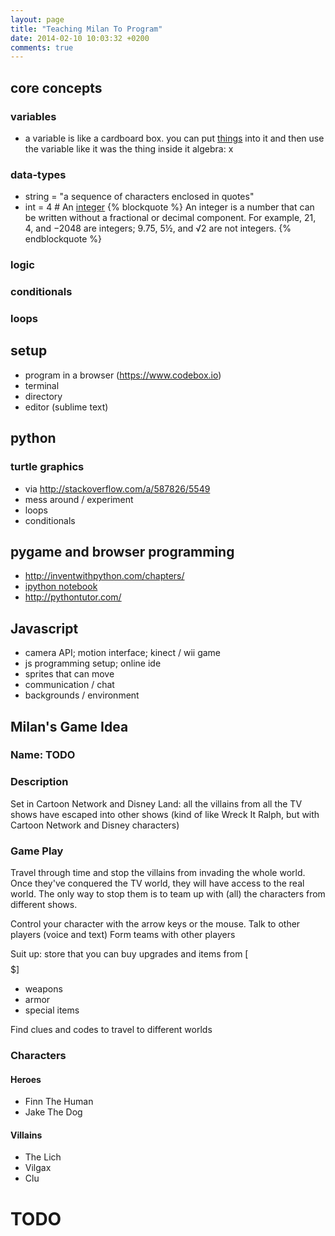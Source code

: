 ```yaml
---
layout: page
title: "Teaching Milan To Program"
date: 2014-02-10 10:03:32 +0200
comments: true
---
```


## core concepts
### variables
- a variable is like a cardboard box. you can put [things](#data-types) into it
  and then use the variable like it was the thing inside it
  algebra: x
### data-types
- string = "a sequence of characters enclosed in quotes"
- int = 4 # An [integer](http://en.wikipedia.org/wiki/Integer)
{% blockquote %}
An integer is a number that can be written without a fractional or decimal component.
For example, 21, 4, and −2048 are integers; 9.75, 5½, and √2 are not integers.
{% endblockquote %}

### logic
### conditionals
### loops


## setup
- program in a browser (https://www.codebox.io)
- terminal
- directory
- editor (sublime text)

## python
### turtle graphics
- via http://stackoverflow.com/a/587826/5549
- mess around / experiment
- loops
- conditionals

## pygame and browser programming
- http://inventwithpython.com/chapters/
- [ipython notebook]
- http://pythontutor.com/

## Javascript
- camera API; motion interface; kinect / wii game
- js programming setup; online ide
- sprites that can move
- communication / chat
- backgrounds / environment

## Milan's Game Idea

### Name: TODO

### Description

Set in Cartoon Network and Disney Land: all the villains from all the TV shows have escaped
into other shows (kind of like Wreck It Ralph, but with Cartoon Network and Disney characters)

### Game Play

Travel through time and stop the villains from invading the whole world.
Once they've conquered the TV world, they will have access to the real world.
The only way to stop them is to team up with (all) the characters from different
shows.

Control your character with the arrow keys or the mouse.
Talk to other players (voice and text)
Form teams with other players

Suit up: store that you can buy upgrades and items from [$$$$$]
- weapons
- armor
- special items

Find clues and codes to travel to different worlds

### Characters

#### Heroes

- Finn The Human
- Jake The Dog

#### Villains

- The Lich
- Vilgax
- Clu

# TODO

[ipython notebook]:http://nbviewer.ipython.org/github/ehmatthes/intro_programming/blob/master/notebooks/index.ipynb
